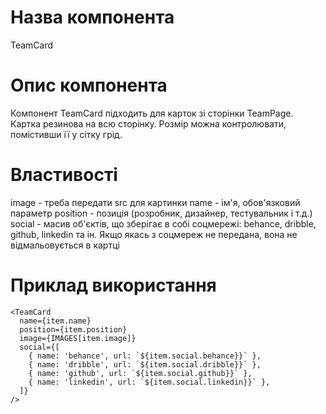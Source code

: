 # Назва компонента

TeamCard

# Опис компонента

Компонент TeamCard підходить для карток зі сторінки TeamPage. Картка резинова на всю сторінку. Розмір можна контролювати, помістивши її у сітку грід.

# Властивості

image - треба передати src для картинки
name - ім'я, обов'язковий параметр
position - позиція (розробник, дизайнер, тестувальник і т.д.)
social - масив об'єктів, що зберігає в собі соцмережі: behance, dribble, github, linkedin та ін. Якщо якась з соцмереж не передана, вона не відмальовується в картці

# Приклад використання

    <TeamCard
      name={item.name}
      position={item.position}
      image={IMAGES[item.image]}
      social={[
        { name: 'behance', url: `${item.social.behance}}` },
        { name: 'dribble', url: `${item.social.dribble}}` },
        { name: 'github', url: `${item.social.github}}` },
        { name: 'linkedin', url: `${item.social.linkedin}}` },
      ]}
    />
